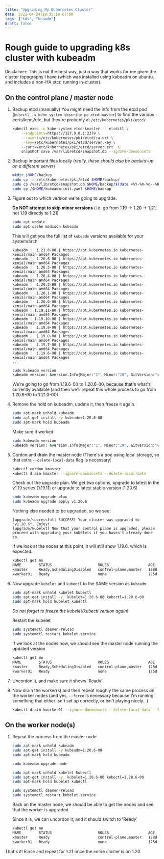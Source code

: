 ```yaml
---
title: "Upgrading My Kubernetes Cluster"
date: 2021-04-24T19:35:18-07:00
tags: ["k8s", "kubadm"]
draft: false
---
```


# Rough guide to upgrading k8s cluster with kubeadm

Disclaimer: This is not the best way, just _a_ way that works for me given the cluster topography I have (which was installed using kubeadm on ubuntu, and includes a non-HA etcd running in-cluster).

## On the control plane / master node

1. Backup etcd (manually)
   You might need the info from the etcd pod (`kubectl -n kube-system describe po etcd-master`) to find the various certs/keys/etc, but they're probably at `/etc/kubernetes/pki/etcd/`
  
    ```bash
    kubectl exec -n kube-system etcd-kmaster -- etcdctl \
        --endpoints=https://127.0.0.1:2379 \
        --cacert=/etc/kubernetes/pki/etcd/ca.crt \
        --key=/etc/kubernetes/pki/etcd/server.key \ 
        --cert=/etc/kubernetes/pki/etcd/server.crt  \
        snapshot save /var/lib/etcd/snapshot.db --ignore-daemonsets
    ```

1. Backup important files locally (_really, these should also be backed-up on a different server_)

    ```sh
    mkdir $HOME/backup
    sudo cp -r /etc/kubernetes/pki/etcd $HOME/backup/
    sudo cp /var/lib/etcd/snapshot.db $HOME/backup/$(date +%Y-%m-%d--%H-%M)-snapshot.db
    sudo cp /$HOME/kubeadm-init.yaml $HOME/backup
    ```

1. Figure out to which version we're going to upgrade.

    **Do NOT attempt to skip minor versions** (i.e. go from 1.19 -> 1.20 -> 1.21, not 1.19 directly to 1.21)

    ```sh
    sudo apt update
    sudo apt-cache madison kubeadm
    ```

    This will get you the full list of `kubeadm` versions available for your system/arch

    ```text
    kubeadm |  1.21.0-00 | https://apt.kubernetes.io kubernetes-xenial/main amd64 Packages
    kubeadm |  1.20.6-00 | https://apt.kubernetes.io kubernetes-xenial/main amd64 Packages
    kubeadm |  1.20.5-00 | https://apt.kubernetes.io kubernetes-xenial/main amd64 Packages
    kubeadm |  1.20.4-00 | https://apt.kubernetes.io kubernetes-xenial/main amd64 Packages
    kubeadm |  1.20.2-00 | https://apt.kubernetes.io kubernetes-xenial/main amd64 Packages
    kubeadm |  1.20.1-00 | https://apt.kubernetes.io kubernetes-xenial/main amd64 Packages
    kubeadm |  1.20.0-00 | https://apt.kubernetes.io kubernetes-xenial/main amd64 Packages
    kubeadm | 1.19.11-00 | https://apt.kubernetes.io kubernetes-xenial/main amd64 Packages
    kubeadm | 1.19.10-00 | https://apt.kubernetes.io kubernetes-xenial/main amd64 Packages
    kubeadm |  1.19.9-00 | https://apt.kubernetes.io kubernetes-xenial/main amd64 Packages
    kubeadm |  1.19.8-00 | https://apt.kubernetes.io kubernetes-xenial/main amd64 Packages
    kubeadm |  1.19.7-00 | https://apt.kubernetes.io kubernetes-xenial/main amd64 Packages
    kubeadm |  1.19.6-00 | https://apt.kubernetes.io kubernetes-xenial/main amd64 Packages
    ...
    ```

    ``` sh
    sudo kubeadm version
    kubeadm version: &version.Info{Major:"1", Minor:"20", GitVersion:"v1.19.6", GitCommit:"8a62859e515889f07e3e3be6a1080413f17cf2c3", GitTreeState:"clean", BuildDate:"2021-04-15T03:26:21Z", GoVersion:"go1.15.10", Compiler:"gc", Platform:"linux/amd64"}
    ```

    We're going to go from 1.19.6-00 to 1.20.6-00, because that's what's currently available (and then we'll repeat this whole process to go from 1.20.6-00 to 1.21.0-00)

1. Remove the hold on kubeadm, update it, then freeze it again.

    ```bash
    sudo apt-mark unhold kubeadm
    sudo apt-get install -y kubeadm=1.20.6-00
    sudo apt-mark hold kubeadm
    ```

    Make sure it worked

    ```bash
    sudo kubeadm version
    kubeadm version: &version.Info{Major:"1", Minor:"20", GitVersion:"v1.20.6", GitCommit:"8a62859e515889f07e3e3be6a1080413f17cf2c3", GitTreeState:"clean", BuildDate:"2021-04-15T03:26:21Z", GoVersion:"go1.15.10", Compiler:"gc", Platform:"linux/amd64"}
    ```

1. Cordon and drain the master node (There's a pod using local storage, so that extra `--delete-local-data` flag is necessary)

    ```bash
    kubectl cordon kmaster
    kubectl drain kmaster --ignore-daemonsets --delete-local-data
    ```

    Check out the upgrade plan.  We get two options, upgrade to latest in the v1.19 series (1.19.11) or upgrade to latest stable version (1.20.6)

    ```bash
    sudo kubeadm upgrade plan
    sudo kubeadm upgrade apply v1.20.6
    ```

    Nothing else needed to be upgraded, so we see:

    ```text
    [upgrade/successful] SUCCESS! Your cluster was upgraded to "v1.20.6". Enjoy!
    [upgrade/kubelet] Now that your control plane is upgraded, please proceed with upgrading your kubelets if you haven't already done so.
    ```

    If we look at the nodes at this point, it will still show 1.19.6, which is expected.

    ```sh
    kubectl get no
    NAME        STATUS                     ROLES                  AGE    VERSION
    kmaster     Ready,SchedulingDisabled   control-plane,master   128d   v1.19.6
    kworker01   Ready                      none                   125d   v1.19.6
    ```

1. Now upgrade `kubelet` and `kubectl` to the SAME version as `kubeadm`

    ```bash
    sudo apt-mark unhold kubelet kubectl
    sudo apt-get install -y  kubelet=1.20.6-00 kubectl=1.20.6-00
    sudo apt-mark hold kubelet kubectl
    ```

    *Do not forget to freeze the kubelet/kubectl version again!*

    Restart the kubelet

    ```bash
    sudo systemctl daemon-reload
    sudo systemctl restart kubelet.service
    ```

    If we look at the nodes now, we should see the master node running the updated version

    ```sh
    kubectl get no
    NAME        STATUS                     ROLES                  AGE    VERSION
    kmaster     Ready,SchedulingDisabled   control-plane,master   128d   v1.20.6
    kworker01   Ready                      none                   125d   v1.19.6
    ```

1. Uncordon it, and make sure it shows 'Ready'

1. Now drain the worker(s) and then repeat roughly the same process on the worker nodes (and yes, `--force` is necessary because I'm running something that either isn't set up correctly, or isn't playing nicely...)

    ```bash
    kubectl drain kworker01 --ignore-daemonsets --delete-local-data --force
    ```

## On the worker node(s)

1. Repeat the process from the master node

    ```bash
    sudo apt-mark unhold kubeadm
    sudo apt-get install -y kubeadm=1.20.6-00
    sudo apt-mark hold kubeadm

    sudo kubeadm upgrade node

    sudo apt-mark unhold kubelet kubectl
    sudo apt-get install -y  kubelet=1.20.6-00 kubectl=1.20.6-00
    sudo apt-mark hold kubelet kubectl

    sudo systemctl daemon-reload
    sudo systemctl restart kubelet.service
    ```

    Back on the master node, we should be able to get the nodes and see that the worker is upgraded.  

    Since it is, we can uncordon it, and it should switch to 'Ready'

    ```bash
    kubectl get no
    NAME        STATUS                     ROLES                  AGE    VERSION
    kmaster     Ready                      control-plane,master   128d   v1.20.6
    kworker01   Ready                      none                   125d   v1.20.6
    ```

That's it!  Rinse and repeat for 1.21 once the entire cluster is on 1.20
